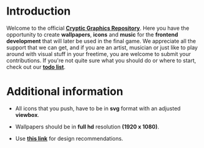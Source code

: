 ﻿# Introduction
Welcome to the official [**Cryptic Graphics Repository**](https://github.com/cryptic-game/graphics). Here you have the opportunity to create **wallpapers**, **icons** and **music** for the **frontend development** that will later be used in the final game. We appreciate all the support that we can get, and if you are an artist, musician or just like to play around with visual stuff in your freetime, you are welcome to submit your contributions. If you're not quite sure what you should do or where to start, check out our [**todo list**](https://github.com/orgs/cryptic-game/projects/5).
# **Additional information**

-   All icons that you push, have to be in **svg** format with an adjusted **viewbox**.
    
-   Wallpapers should be in **full hd** resolution **(1920 x 1080)**.
    
-   Use [**this link**](https://material.io/) for design recommendations.
